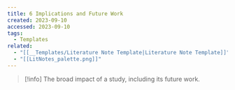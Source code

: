 ```yaml
---
title: 6 Implications and Future Work
created: 2023-09-10
accessed: 2023-09-10
tags:
  - Templates
related:
  - "[[__Templates/Literature Note Template|Literature Note Template]]"
  - "[[LitNotes_palette.png]]"
---
```

>[!info]
>The broad impact of a study, including its future work.
